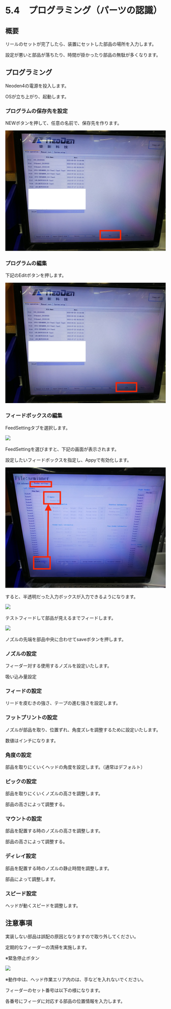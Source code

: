 # 5.4　プログラミング（パーツの認識）

## 概要

リールのセットが完了したら、装置にセットした部品の場所を入力します。

設定が悪いと部品が落ちたり、時間が掛かったり部品の無駄が多くなります。

## プログラミング

Neoden4の電源を投入します。

OSが立ち上がり、起動します。

### プログラムの保存先を設定

NEWボタンを押して、任意の名前で、保存先を作ります。

![](./img/PIC026.JPG)

### プログラムの編集

下記のEditボタンを押します。

![](./img/PIC027.JPG)

### フィードボックスの編集

FeedSettingタブを選択します。

![](./img/PIC025.JPG)

FeedSettingを選びますと、下記の画面が表示されます。

設定したいフィードボックスを指定し、Appyで有効化します。

![](./img/PIC024.JPG)

すると、半透明だった入力ボックスが入力できるようになります。

![](./img/PIC023.JPG)

テストフィードして部品が見えるまでフィードします。

![](./img/PIC022.JPG)

ノズルの先端を部品中央に合わせてsaveボタンを押します。

### ノズルの設定

フィーダー対する使用するノズルを設定いたします。

吸い込み量設定

### フィードの設定

リードを皮むきの強さ、テープの進む強さを設定します。

### フットプリントの設定

ノズルが部品を取り、位置ずれ、角度ズレを調整するために設定いたします。

数値はインチになります。

### 角度の設定

部品を取りにくいくヘッドの角度を設定します。（通常はデフォルト）

### ピックの設定

部品を取りにくいくノズルの高さを調整します。

部品の高さによって調整する。

### マウントの設定

部品を配置する時のノズルの高さを調整します。

部品の高さによって調整する。

### ディレイ設定

部品を配置する時のノズルの静止時間を調整します。

部品によって調整します。

### スピード設定

ヘッドが動くスピードを調整します。

## 注意事項

実装しない部品は誤配の原因となりますので取り外してください。

定期的なフィーダーの清掃を実施します。

※緊急停止ボタン

![](./img/PIC022.JPG)

※動作中は、ヘッド作業エリア内のは、手などを入れないでください。

フィーダーのセット番号は以下の様になります。

各番号にフィーダに対応する部品の位置情報を入力します。
